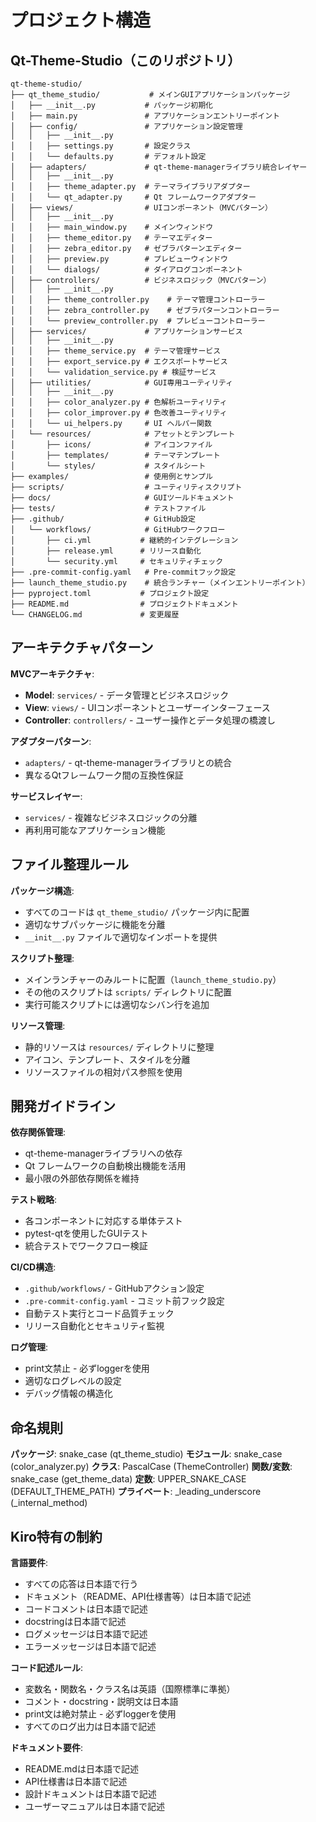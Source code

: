 # プロジェクト構造

## Qt-Theme-Studio（このリポジトリ）

```
qt-theme-studio/
├── qt_theme_studio/           # メインGUIアプリケーションパッケージ
│   ├── __init__.py           # パッケージ初期化
│   ├── main.py               # アプリケーションエントリーポイント
│   ├── config/               # アプリケーション設定管理
│   │   ├── __init__.py
│   │   ├── settings.py       # 設定クラス
│   │   └── defaults.py       # デフォルト設定
│   ├── adapters/             # qt-theme-managerライブラリ統合レイヤー
│   │   ├── __init__.py
│   │   ├── theme_adapter.py  # テーマライブラリアダプター
│   │   └── qt_adapter.py     # Qt フレームワークアダプター
│   ├── views/                # UIコンポーネント（MVCパターン）
│   │   ├── __init__.py
│   │   ├── main_window.py    # メインウィンドウ
│   │   ├── theme_editor.py   # テーマエディター
│   │   ├── zebra_editor.py   # ゼブラパターンエディター
│   │   ├── preview.py        # プレビューウィンドウ
│   │   └── dialogs/          # ダイアログコンポーネント
│   ├── controllers/          # ビジネスロジック（MVCパターン）
│   │   ├── __init__.py
│   │   ├── theme_controller.py    # テーマ管理コントローラー
│   │   ├── zebra_controller.py    # ゼブラパターンコントローラー
│   │   └── preview_controller.py  # プレビューコントローラー
│   ├── services/             # アプリケーションサービス
│   │   ├── __init__.py
│   │   ├── theme_service.py  # テーマ管理サービス
│   │   ├── export_service.py # エクスポートサービス
│   │   └── validation_service.py # 検証サービス
│   ├── utilities/            # GUI専用ユーティリティ
│   │   ├── __init__.py
│   │   ├── color_analyzer.py # 色解析ユーティリティ
│   │   ├── color_improver.py # 色改善ユーティリティ
│   │   └── ui_helpers.py     # UI ヘルパー関数
│   └── resources/            # アセットとテンプレート
│       ├── icons/            # アイコンファイル
│       ├── templates/        # テーマテンプレート
│       └── styles/           # スタイルシート
├── examples/                 # 使用例とサンプル
├── scripts/                  # ユーティリティスクリプト
├── docs/                     # GUIツールドキュメント
├── tests/                    # テストファイル
├── .github/                  # GitHub設定
│   └── workflows/            # GitHubワークフロー
│       ├── ci.yml           # 継続的インテグレーション
│       ├── release.yml      # リリース自動化
│       └── security.yml     # セキュリティチェック
├── .pre-commit-config.yaml   # Pre-commitフック設定
├── launch_theme_studio.py    # 統合ランチャー（メインエントリーポイント）
├── pyproject.toml           # プロジェクト設定
├── README.md                # プロジェクトドキュメント
└── CHANGELOG.md             # 変更履歴
```

## アーキテクチャパターン

**MVCアーキテクチャ**:
- **Model**: `services/` - データ管理とビジネスロジック
- **View**: `views/` - UIコンポーネントとユーザーインターフェース  
- **Controller**: `controllers/` - ユーザー操作とデータ処理の橋渡し

**アダプターパターン**:
- `adapters/` - qt-theme-managerライブラリとの統合
- 異なるQtフレームワーク間の互換性保証

**サービスレイヤー**:
- `services/` - 複雑なビジネスロジックの分離
- 再利用可能なアプリケーション機能

## ファイル整理ルール

**パッケージ構造**:
- すべてのコードは `qt_theme_studio/` パッケージ内に配置
- 適切なサブパッケージに機能を分離
- `__init__.py` ファイルで適切なインポートを提供

**スクリプト整理**:
- メインランチャーのみルートに配置（`launch_theme_studio.py`）
- その他のスクリプトは `scripts/` ディレクトリに配置
- 実行可能スクリプトには適切なシバン行を追加

**リソース管理**:
- 静的リソースは `resources/` ディレクトリに整理
- アイコン、テンプレート、スタイルを分離
- リソースファイルの相対パス参照を使用

## 開発ガイドライン

**依存関係管理**:
- qt-theme-managerライブラリへの依存
- Qt フレームワークの自動検出機能を活用
- 最小限の外部依存関係を維持

**テスト戦略**:
- 各コンポーネントに対応する単体テスト
- pytest-qtを使用したGUIテスト
- 統合テストでワークフロー検証

**CI/CD構造**:
- `.github/workflows/` - GitHubアクション設定
- `.pre-commit-config.yaml` - コミット前フック設定
- 自動テスト実行とコード品質チェック
- リリース自動化とセキュリティ監視

**ログ管理**:
- print文禁止 - 必ずloggerを使用
- 適切なログレベルの設定
- デバッグ情報の構造化

## 命名規則

**パッケージ**: snake_case (qt_theme_studio)
**モジュール**: snake_case (color_analyzer.py)
**クラス**: PascalCase (ThemeController)
**関数/変数**: snake_case (get_theme_data)
**定数**: UPPER_SNAKE_CASE (DEFAULT_THEME_PATH)
**プライベート**: _leading_underscore (_internal_method)

## Kiro特有の制約

**言語要件**:
- すべての応答は日本語で行う
- ドキュメント（README、API仕様書等）は日本語で記述
- コードコメントは日本語で記述
- docstringは日本語で記述
- ログメッセージは日本語で記述
- エラーメッセージは日本語で記述

**コード記述ルール**:
- 変数名・関数名・クラス名は英語（国際標準に準拠）
- コメント・docstring・説明文は日本語
- print文は絶対禁止 - 必ずloggerを使用
- すべてのログ出力は日本語で記述

**ドキュメント要件**:
- README.mdは日本語で記述
- API仕様書は日本語で記述
- 設計ドキュメントは日本語で記述
- ユーザーマニュアルは日本語で記述